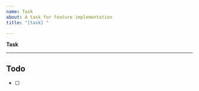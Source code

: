 ```yaml
---
name: Task
about: A task for feature implementation
title: "[task] "

---
```


**Task**

---
## Todo

- [ ]  
